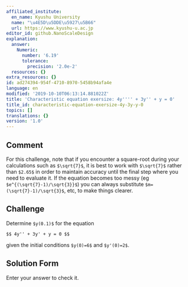 ```yaml
---
affiliated_institute:
  en_name: Kyushu University
  name: "\u4E5D\u5DDE\u5927\u5B66"
  url: https://www.kyushu-u.ac.jp
editor_id: github.NanoScaleDesign
explanation:
  answer:
    Numeric:
      number: '6.19'
      tolerance:
        precision: '2.0e-2'
  resources: {}
extra_resources: {}
id: ad274394-954f-4710-8970-5458b94afa4e
language: en
modified: '2019-10-10T06:13:14.881022Z'
title: 'Characteristic equation exersize: 4y'''' + 3y'' + y = 0'
title_id: characteristic-equation-exersize-4y-3y-y-0
topics: []
translations: {}
version: '1.0'
---
```


## Comment
For this challenge, note that if you encounter a square-root during your calculations such as `$\sqrt{7}$`, it is best to work with `$\sqrt{7}$` rather than `$2.65$` in order to maintain accuracy until the final step where you need to evaluate it. If the equation becomes too messy (eg `$e^{(\sqrt{7}-1)/\sqrt{3}}$`) you can always substitute `$m=(\sqrt{7}-1)/\sqrt{3}$`, etc, to make things clearer.

## Challenge

Determine `$y(0.1)$` for the equation

`$$ 4y'' + 3y' + y = 0 $$`

given the initial conditions `$y(0)=6$` and `$y'(0)=2$`.

## Solution Form
Enter your answer to check it.
